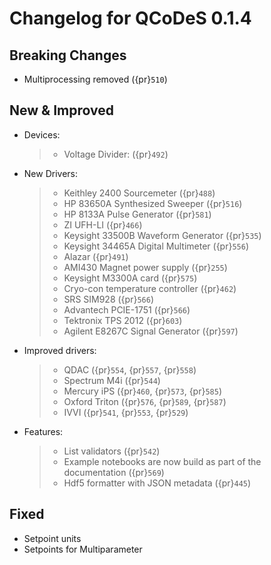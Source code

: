 # Changelog for QCoDeS 0.1.4

## Breaking Changes

- Multiprocessing removed ({pr}`510`)

## New & Improved

- Devices:

  > - Voltage Divider: ({pr}`492`)

- New Drivers:

  > - Keithley 2400 Sourcemeter ({pr}`488`)
  > - HP 83650A Synthesized Sweeper ({pr}`516`)
  > - HP 8133A Pulse Generator ({pr}`581`)
  > - ZI UFH-LI ({pr}`466`)
  > - Keysight 33500B Waveform Generator ({pr}`535`)
  > - Keysight 34465A Digital Multimeter ({pr}`556`)
  > - Alazar ({pr}`491`)
  > - AMI430 Magnet power supply ({pr}`255`)
  > - Keysight M3300A card ({pr}`575`)
  > - Cryo-con temperature controller ({pr}`462`)
  > - SRS SIM928 ({pr}`566`)
  > - Advantech PCIE-1751 ({pr}`566`)
  > - Tektronix TPS 2012 ({pr}`603`)
  > - Agilent E8267C Signal Generator ({pr}`597`)

- Improved drivers:

  > - QDAC ({pr}`554`, {pr}`557`, {pr}`558`)
  > - Spectrum M4i ({pr}`544`)
  > - Mercury iPS ({pr}`460`, {pr}`573`, {pr}`585`)
  > - Oxford Triton ({pr}`576`, {pr}`589`, {pr}`587`)
  > - IVVI ({pr}`541`, {pr}`553`, {pr}`529`)

- Features:

  > - List validators ({pr}`542`)
  > - Example notebooks are now build as part of the documentation ({pr}`569`)
  > - Hdf5 formatter with JSON metadata ({pr}`445`)

## Fixed

- Setpoint units
- Setpoints for Multiparameter
